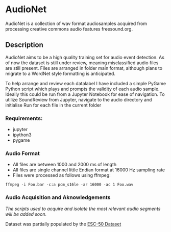 # AudioNet
AudioNet is a collection of wav format audiosamples acquired from processing creative commons audio features freesound.org.

## Description
AudioNet aims to be a high quality training set for audio event detection. As of now the dataset is still under review, meaning misclassified audio files are still present. Files are arranged in folder main format, although plans to migrate to a WordNet style formatting is anticipated.

To help arrange and review each datalabel I have included a simple PyGame Python script which plays and prompts the validity of each audio sample. Ideally this could be run from a Jupyter Notebook for ease of navigation. To utilize SoundReview from Jupyter, navigate to the audio directory and initialise Run for each file in the current folder 

### Requirements:
* jupyter
* ipython3
* pygame

### Audio Format
* All files are between 1000 and 2000 ms of length
* All files are single channel little Endian format at 16000 Hz sampling rate
* Files were processed as follows using ffmpeg:
```
ffmpeg -i Foo.bar -c:a pcm_s16le -ar 16000 -ac 1 Foo.wav
```
### Audio Acquisition and Aknowledgements
*The scripts used to acquire and isolate the most relevant audio segments will be added soon.*

Dataset was partially populated by the [ESC-50 Dataset](https://github.com/karoldvl/ESC-50)
